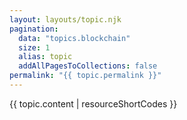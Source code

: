 ```yaml
---
layout: layouts/topic.njk
pagination:
  data: "topics.blockchain"
  size: 1
  alias: topic
  addAllPagesToCollections: false
permalink: "{{ topic.permalink }}"
---
```


{{ topic.content | resourceShortCodes }}

